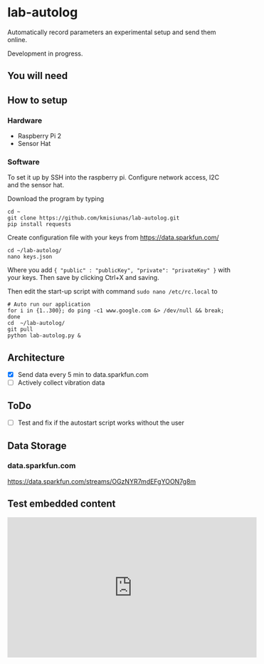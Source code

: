 # lab-autolog

Automatically record parameters an experimental setup and send them online. 

Development in progress. 

## You will need

## How to setup

### Hardware

 - Raspberry Pi 2
 - Sensor Hat

### Software

To set it up by SSH into the raspberry pi. Configure network access, I2C and the sensor hat.

Download the program by typing

    cd ~
    git clone https://github.com/kmisiunas/lab-autolog.git
    pip install requests
    
Create configuration file with your keys from https://data.sparkfun.com/

    cd ~/lab-autolog/
    nano keys.json
    
Where you add `{ "public" : "publicKey", "private": "privateKey" }` with your keys. Then save by clicking Ctrl+X and saving.

Then edit the start-up script with command `sudo nano /etc/rc.local` to 

    # Auto run our application
    for i in {1..300}; do ping -c1 www.google.com &> /dev/null && break; done
    cd  ~/lab-autolog/
    git pull
    python lab-autolog.py &



## Architecture

 - [X] Send data every 5 min to data.sparkfun.com
 - [ ] Actively collect vibration data 

## ToDo

 - [ ] Test and fix if the autostart script works without the user

## Data Storage

### data.sparkfun.com

https://data.sparkfun.com/streams/OGzNYR7mdEFgYOON7g8m

## Test embedded content 

<iframe width="560" height="315" src="https://www.youtube.com/embed/Mg_66TRsb6Y" frameborder="0" allowfullscreen></iframe>

